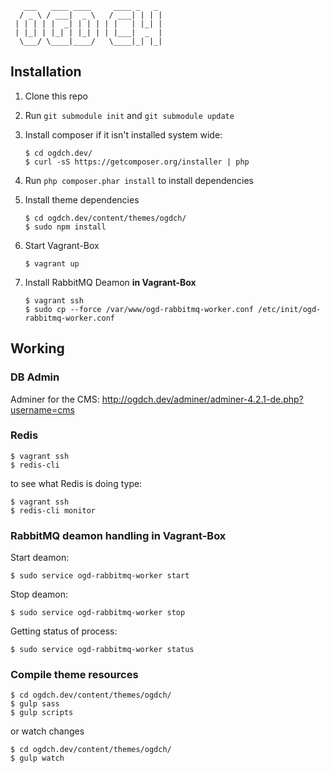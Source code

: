        ___   ____ ____     ____ _   _ 
      / _ \ / ___|  _ \   / ___| | | |
     | | | | |  _| | | | | |   | |_| |
     | |_| | |_| | |_| | | |___|  _  |
      \___/ \____|____/   \____|_| |_|
                                      
                                      
## Installation

1. Clone this repo
2. Run `git submodule init` and `git submodule update`
3. Install composer if it isn't installed system wide:

    ```
    $ cd ogdch.dev/
    $ curl -sS https://getcomposer.org/installer | php
    ```

5. Run `php composer.phar install` to install dependencies
6. Install theme dependencies

    ```
    $ cd ogdch.dev/content/themes/ogdch/
    $ sudo npm install
    ```

7. Start Vagrant-Box

    ```
    $ vagrant up
    ```

8. Install RabbitMQ Deamon **in Vagrant-Box**

    ```
    $ vagrant ssh
    $ sudo cp --force /var/www/ogd-rabbitmq-worker.conf /etc/init/ogd-rabbitmq-worker.conf
    ```

## Working

### DB Admin
Adminer for the CMS: http://ogdch.dev/adminer/adminer-4.2.1-de.php?username=cms

### Redis
```
$ vagrant ssh
$ redis-cli
```
to see what Redis is doing type:
```
$ vagrant ssh
$ redis-cli monitor
```

### RabbitMQ deamon handling in Vagrant-Box
Start deamon:
```
$ sudo service ogd-rabbitmq-worker start
```
Stop deamon:
```
$ sudo service ogd-rabbitmq-worker stop
```
Getting status of process:
```
$ sudo service ogd-rabbitmq-worker status
```

### Compile theme resources
```
$ cd ogdch.dev/content/themes/ogdch/
$ gulp sass
$ gulp scripts
```
or watch changes
```
$ cd ogdch.dev/content/themes/ogdch/
$ gulp watch
```